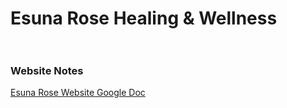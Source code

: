 # Esuna Rose Healing & Wellness <br> <br>

### Website Notes <br>

[Esuna Rose Website Google Doc](https://docs.google.com/document/d/14dzqAgz41SVbLqETGiwOHOX5kXgVUt58PotIK9JwnIg/edit)
